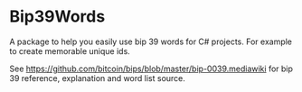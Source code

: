 # Bip39Words
A package to help you easily use bip 39 words for C# projects. For example to create memorable unique ids.

See https://github.com/bitcoin/bips/blob/master/bip-0039.mediawiki for bip 39 reference, explanation and word list source.
